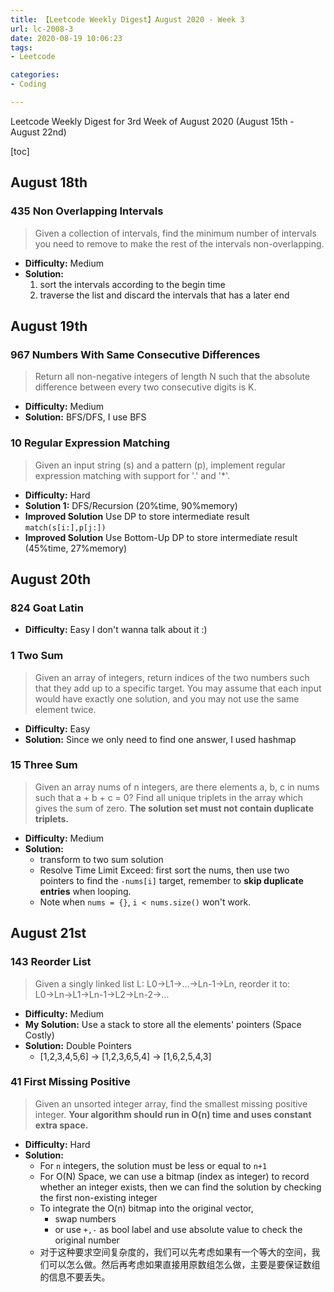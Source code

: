 ```yaml
---
title: 【Leetcode Weekly Digest】August 2020 - Week 3
url: lc-2008-3
date: 2020-08-19 10:06:23
tags: 
- Leetcode

categories: 
- Coding

---
```


Leetcode Weekly Digest for 3rd Week of August 2020 (August 15th - August 22nd)

[toc]

<!--more-->

## August 18th

### 435 Non Overlapping Intervals

> Given a collection of intervals, find the minimum number of intervals you need to remove to make the rest of the intervals non-overlapping.

- **Difficulty:** Medium
- **Solution:** 
  1. sort the intervals according to the begin time
  2. traverse the list and discard the intervals that has a later end


## August 19th

### 967 Numbers With Same Consecutive Differences

> Return all non-negative integers of length N such that the absolute difference between every two consecutive digits is K.

- **Difficulty:** Medium
- **Solution:** BFS/DFS, I use BFS

### 10 Regular Expression Matching

> Given an input string (s) and a pattern (p), implement regular expression matching with support for '.' and '*'.

- **Difficulty:** Hard
- **Solution 1:** DFS/Recursion (20%time, 90%memory)
- **Improved Solution** Use DP to store intermediate result `match(s[i:],p[j:])`
- **Improved Solution** Use Bottom-Up DP to store intermediate result (45%time, 27%memory)

## August 20th

### 824 Goat Latin

- **Difficulty:** Easy
I don't wanna talk about it :)

### 1 Two Sum

> Given an array of integers, return indices of the two numbers such that they add up to a specific target. You may assume that each input would have exactly one solution, and you may not use the same element twice.

- **Difficulty:** Easy
- **Solution:** Since we only need to find one answer, I used hashmap

### 15 Three Sum

> Given an array nums of n integers, are there elements a, b, c in nums such that a + b + c = 0? Find all unique triplets in the array which gives the sum of zero. **The solution set must not contain duplicate triplets.**

- **Difficulty:** Medium
- **Solution:** 
  - transform to two sum solution
  - Resolve Time Limit Exceed: first sort the nums, then use two pointers to find the `-nums[i]` target, remember to **skip duplicate entries** when looping.
  - Note when `nums = {}`, `i < nums.size()` won't work. 


## August 21st

### 143 Reorder List

> Given a singly linked list L: L0→L1→…→Ln-1→Ln, reorder it to: L0→Ln→L1→Ln-1→L2→Ln-2→…

- **Difficulty:** Medium
- **My Solution:** Use a stack to store all the elements' pointers (Space Costly)
- **Solution:** Double Pointers
  - [1,2,3,4,5,6] -> [1,2,3,6,5,4] -> [1,6,2,5,4,3]


### 41 First Missing Positive

> Given an unsorted integer array, find the smallest missing positive integer. **Your algorithm should run in O(n) time and uses constant extra space.**

- **Difficulty:** Hard
- **Solution:** 
  - For `n` integers, the solution must be less or equal to `n+1`
  - For O(N) Space, we can use a bitmap (index as integer) to record whether an integer exists, then we can find the solution by checking the first non-existing integer
  - To integrate the O(n) bitmap into the original vector,
    - swap numbers
    - or use `+,-` as bool label and use absolute value to check the original number
  - 对于这种要求空间复杂度的，我们可以先考虑如果有一个等大的空间，我们可以怎么做。然后再考虑如果直接用原数组怎么做，主要是要保证数组的信息不要丢失。
